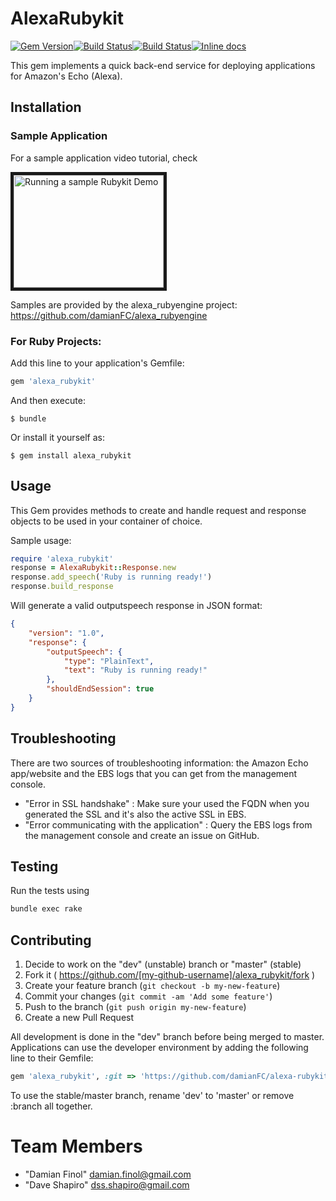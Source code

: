 # AlexaRubykit
[![Gem Version](https://badge.fury.io/rb/alexa_rubykit.svg)](http://badge.fury.io/rb/alexa_rubykit)[![Build Status](https://travis-ci.org/damianFC/alexa-rubykit.svg?branch=master)](https://travis-ci.org/damianFC/alexa-rubykit)[![Build Status](https://travis-ci.org/damianFC/alexa-rubykit.svg?branch=dev)](https://travis-ci.org/damianFC/alexa-rubykit)[![Inline docs](http://inch-ci.org/github/damianFC/alexa-rubykit.svg?branch=master)](http://inch-ci.org/github/damianFC/alexa-rubykit)

This gem implements a quick back-end service for deploying applications for Amazon's Echo (Alexa).

## Installation

### Sample Application

For a sample application video tutorial, check

<a href="http://www.youtube.com/watch?feature=player_embedded&v=PwZf506UKHo" target="_blank"><img src="http://img.youtube.com/vi/PwZf506UKHo/0.jpg" 
alt="Running a sample Rubykit Demo" width="240" height="180" border="5" /></a>

Samples are provided by the alexa_rubyengine project: https://github.com/damianFC/alexa_rubyengine

### For Ruby Projects:

Add this line to your application's Gemfile:

```ruby
gem 'alexa_rubykit'
```

And then execute:

    $ bundle

Or install it yourself as:

    $ gem install alexa_rubykit

## Usage

This Gem provides methods to create and handle request and response objects to be used in your container of choice.

Sample usage:

```ruby
require 'alexa_rubykit'
response = AlexaRubykit::Response.new
response.add_speech('Ruby is running ready!')
response.build_response
```

Will generate a valid outputspeech response in JSON format:

```JSON
{
    "version": "1.0",
    "response": {
        "outputSpeech": {
            "type": "PlainText",
            "text": "Ruby is running ready!"
        },
        "shouldEndSession": true
    }
}
```

## Troubleshooting

There are two sources of troubleshooting information: the Amazon Echo app/website and the EBS logs that you can get from
the management console.
- "Error in SSL handshake" : Make sure your used the FQDN when you generated the SSL and it's also the active SSL in EBS.
- "Error communicating with the application" : Query the EBS logs from the management console and create an issue on GitHub.

## Testing

Run the tests using

```bash
bundle exec rake
```

## Contributing

1. Decide to work on the "dev" (unstable) branch or "master" (stable)
1. Fork it ( https://github.com/[my-github-username]/alexa_rubykit/fork )
2. Create your feature branch (`git checkout -b my-new-feature`)
3. Commit your changes (`git commit -am 'Add some feature'`)
4. Push to the branch (`git push origin my-new-feature`)
5. Create a new Pull Request

All development is done in the "dev" branch before being merged to master. Applications can use the developer
environment by adding the following line to their Gemfile:

```ruby
gem 'alexa_rubykit', :git => 'https://github.com/damianFC/alexa-rubykit.git', :branch => 'dev'
```

To use the stable/master branch, rename 'dev' to 'master' or remove :branch all together.



# <a name="team-members"></a>Team Members
* "Damian Finol" <damian.finol@gmail.com>
* "Dave Shapiro" <dss.shapiro@gmail.com>
